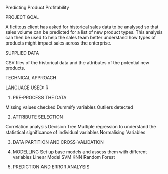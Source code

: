 Predicting Product Profitability

PROJECT GOAL

A fictitous client has asked for historical sales data to be analysed so that sales volume can be predicted for a list of new product types. This analysis can then be used to help the sales team better understand how types of products might impact sales across the enterprise.

SUPPLIED DATA

CSV files of the historical data and the attributes of the potential new products.

TECHNICAL APPROACH

LANGUAGE USED: R

1. PRE-PROCESS THE DATA

Missing values checked 
Dummify variables 
Outliers detected 

2. ATTRIBUTE SELECTION

Correlation analysis
Decision Tree 
Multiple regression to understand the statistical significance of individual variables 
Normalising Variables 

3. DATA PARTITION AND CROSS-VALIDATION 

4. MODELLING
Set up base models and assess them with different variables 
Linear Model
SVM 
KNN 
Random Forest

5. PREDICTION AND ERROR ANALYSIS


